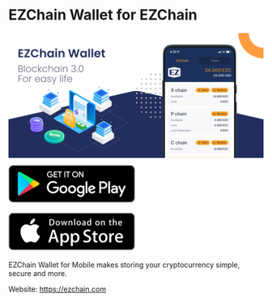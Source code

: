 # EZChain Wallet for EZChain

<img src="docs/media/ezchain-cover.png" align="center" title="EZChain Wallet Banner">

<a href="https://play.google.com/store/apps/details?id=com.ezchain.wallet" style="display: inline-block; overflow: hidden; width: 250px;"><img src="docs/media/store-android.webp" alt="Get it on the Google Play" style="width: 250px;"></a>

<a href="https://ezchain.com" style="display: inline-block; overflow: hidden; width: 250px;"><img src="docs/media/store-ios.webp" alt="Download on the App Store" style="width: 250px;"></a>

EZChain Wallet for Mobile makes storing your cryptocurrency simple, secure and more.

Website: https://ezchain.com
